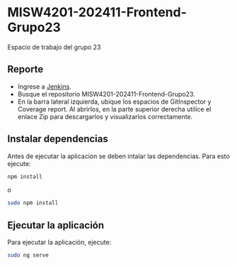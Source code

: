 # MISW4201-202411-Frontend-Grupo23
Espacio de trabajo del grupo 23
 
## Reporte
* Ingrese a [Jenkins](http://157.253.238.75:8080/jenkins-misovirtual/).
* Busque el repositorio MISW4201-202411-Frontend-Grupo23.
* En la barra lateral izquierda, ubique los espacios de GitInspector y Coverage report. Al abrirlos, en la parte superior derecha utilice el enlace Zip para descargarlos y visualizarlos correctamente.

## Instalar dependencias
Antes de ejecutar la aplicacion se deben intalar las dependencias. Para esto ejecute:

```bash
npm install
```

o 

```bash
sudo npm install
```

## Ejecutar la aplicación
Para ejecutar la aplicación, ejecute:

```bash
sudo ng serve
```